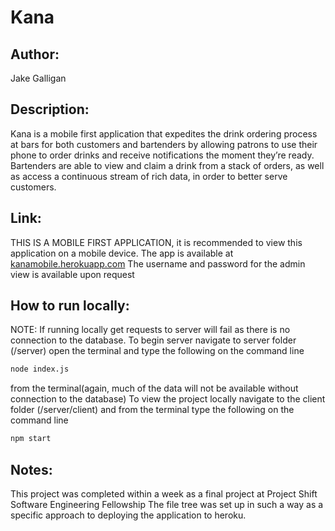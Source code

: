 # Kana

## Author:
Jake Galligan

## Description:
 Kana is a mobile first application that expedites the drink ordering process at bars for both customers and bartenders by allowing patrons to use their phone to order drinks and receive notifications the moment they’re ready. Bartenders are able to view and claim a drink from a stack of orders, as well as access a continuous stream of rich data, in order to better serve customers.

 ## Link:
 THIS IS A MOBILE FIRST APPLICATION, it is recommended to view this application on a mobile device. The app is available at [kanamobile.herokuapp.com](kanamobile.herokuapp.com) 
 The username and password for the admin view is available upon request

 ## How to run locally:
 NOTE: If running locally get requests to server will fail as there is no connection to the database.
 To begin server navigate to server folder (/server) open the terminal and type the following on the command line
 ```bash
 node index.js 
 ```
 from the terminal(again, much of the data will not be available without connection to the database)
 To view the project locally navigate to the client folder (/server/client)
 and from the terminal type the following on the command line
  ```bash
 npm start
 ```

## Notes:
This project was completed within a week as a final project at Project Shift Software Engineering Fellowship
The file tree was set up in such a way as a specific approach to deploying the application to heroku.
 
